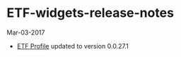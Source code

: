 # ETF-widgets-release-notes

Mar-03-2017
* [ETF Profile](https://github.com/appsngen/ETF-widgets-release-notes/blob/master/ETF%20Profile.md) updated to version 0.0.27.1
